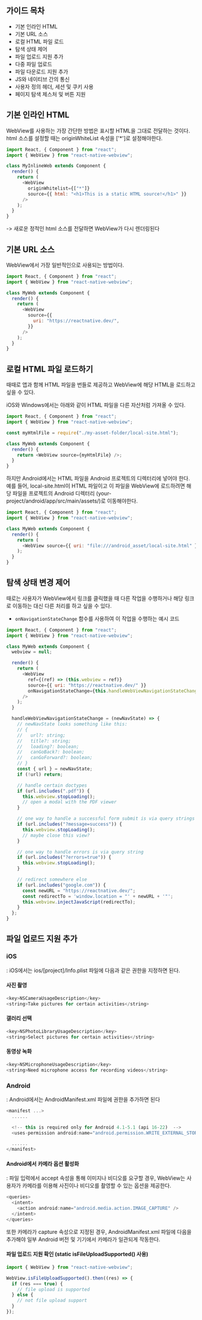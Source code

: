 ## 가이드 목차

- 기본 인라인 HTML
- 기본 URL 소스
- 로컬 HTML 파일 로드
- 탐색 상태 제어
- 파일 업로드 지원 추가
- 다중 파일 업로드
- 파일 다운로드 지원 추가
- JS와 네이티브 간의 통신
- 사용자 정의 헤더, 세션 및 쿠키 사용
- 페이지 탐색 제스처 및 버튼 지원

## 기본 인라인 HTML

WebView를 사용하는 가장 간단한 방법은 표시할 HTML을 그대로 전달하는 것이다. html 소스를 설정할 때는 originWhiteList 속성을 ['*']로 설정해야한다.

```js
import React, { Component } from "react";
import { WebView } from "react-native-webview";

class MyInlineWeb extends Component {
  render() {
    return (
      <WebView
        originWhitelist={["*"]}
        source={{ html: "<h1>This is a static HTML source!</h1>" }}
      />
    );
  }
}
```

-> 새로운 정적인 html 소스를 전달하면 WebView가 다시 렌더링된다

## 기본 URL 소스

WebView에서 가장 일반적인으로 사용되는 방법이다.

```js
import React, { Component } from "react";
import { WebView } from "react-native-webview";

class MyWeb extends Component {
  render() {
    return (
      <WebView
        source={{
          uri: "https://reactnative.dev/",
        }}
      />
    );
  }
}
```

## 로컬 HTML 파일 로드하기

때때로 앱과 함께 HTML 파일을 번들로 제공하고 WebView에 해당 HTML을 로드하고 싶을 수 있다.

iOS와 Windows에서는 아래와 같이 HTML 파일을 다른 자산처럼 가져올 수 있다.

```js
import React, { Component } from "react";
import { WebView } from "react-native-webview";

const myHtmlFile = require("./my-asset-folder/local-site.html");

class MyWeb extends Component {
  render() {
    return <WebView source={myHtmlFile} />;
  }
}
```

하지만 Android에서는 HTML 파일을 Android 프로젝트의 디렉터리에 넣어야 한다. 예를 들어, local-site.html이 HTML 파일이고 이 파일을 WebView에 로드하려면 해당 파일을 프로젝트의 Android 디렉터리 (your-project/android/app/src/main/assets/)로 이동해야한다.

```js
import React, { Component } from "react";
import { WebView } from "react-native-webview";

class MyWeb extends Component {
  render() {
    return (
      <WebView source={{ uri: "file:///android_asset/local-site.html" }} />
    );
  }
}
```

## 탐색 상태 변경 제어

때로는 사용자가 WebView에서 링크를 클릭했을 때 다른 작업을 수행하거나 해당 링크로 이동하는 대신 다른 처리를 하고 싶을 수 있다.

- `onNavigationStateChange` 함수를 사용하여 이 작업을 수행하는 예시 코드

```js
import React, { Component } from "react";
import { WebView } from "react-native-webview";

class MyWeb extends Component {
  webview = null;

  render() {
    return (
      <WebView
        ref={(ref) => (this.webview = ref)}
        source={{ uri: "https://reactnative.dev/" }}
        onNavigationStateChange={this.handleWebViewNavigationStateChange}
      />
    );
  }

  handleWebViewNavigationStateChange = (newNavState) => {
    // newNavState looks something like this:
    // {
    //   url?: string;
    //   title?: string;
    //   loading?: boolean;
    //   canGoBack?: boolean;
    //   canGoForward?: boolean;
    // }
    const { url } = newNavState;
    if (!url) return;

    // handle certain doctypes
    if (url.includes(".pdf")) {
      this.webview.stopLoading();
      // open a modal with the PDF viewer
    }

    // one way to handle a successful form submit is via query strings
    if (url.includes("?message=success")) {
      this.webview.stopLoading();
      // maybe close this view?
    }

    // one way to handle errors is via query string
    if (url.includes("?errors=true")) {
      this.webview.stopLoading();
    }

    // redirect somewhere else
    if (url.includes("google.com")) {
      const newURL = "https://reactnative.dev/";
      const redirectTo = 'window.location = "' + newURL + '"';
      this.webview.injectJavaScript(redirectTo);
    }
  };
}
```

## 파일 업로드 지원 추가

### iOS

: iOS에서는 ios/[project]/Info.plist 파일에 다음과 같은 권한을 지정하면 된다.

#### 사진 촬영

```js
<key>NSCameraUsageDescription</key>
<string>Take pictures for certain activities</string>
```

#### 갤러리 선택

```js
<key>NSPhotoLibraryUsageDescription</key>
<string>Select pictures for certain activities</string>
```

#### 동영상 녹화

```js
<key>NSMicrophoneUsageDescription</key>
<string>Need microphone access for recording videos</string>
```

### Android

: Android에서는 AndroidManifest.xml 파일에 권한을 추가하면 된다

```js
<manifest ...>
  ......

  <!-- this is required only for Android 4.1-5.1 (api 16-22)  -->
  <uses-permission android:name="android.permission.WRITE_EXTERNAL_STORAGE" />

  ......
</manifest>
```

#### Android에서 카메라 옵션 활성화

: 파일 입력에서 accept 속성을 통해 이미지나 비디오를 요구할 경우, WebView는 사용자가 카메라를 이용해 사진이나 비디오를 촬영할 수 있는 옵션을 제공한다.

```js
<queries>
  <intent>
    <action android:name="android.media.action.IMAGE_CAPTURE" />
  </intent>
</queries>
```

또한 카메라가 capture 속성으로 지정된 경우, AndroidManifest.xml 파일에 다음을 추가해야 일부 Android 버전 및 기기에서 카메라가 일관되게 작동한다.

#### 파일 업로드 지원 확인 (static isFileUploadSupported() 사용)

```js
import { WebView } from "react-native-webview";

WebView.isFileUploadSupported().then((res) => {
  if (res === true) {
    // file upload is supported
  } else {
    // not file upload support
  }
});
```

